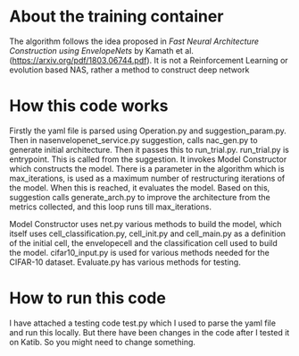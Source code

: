 # About the training container

The algorithm follows the idea proposed in *Fast Neural Architecture Construction using EnvelopeNets* by Kamath et al.(https://arxiv.org/pdf/1803.06744.pdf). It is not a Reinforcement Learning or evolution based NAS,
rather a method to construct deep network

# How this code works

Firstly the yaml file is parsed using Operation.py and suggestion_param.py. Then in nasenvelopenet_service.py suggestion, calls nac_gen.py to generate initial architecture. Then it passes this to run_trial.py.
run_trial.py is entrypoint. This is called from the suggestion. It invokes Model Constructor which constructs the model. There is a parameter in the algorithm which is max_iterations, is used as a maximum number of restructuring
iterations of the model. When this is reached, it evaluates the model. 
Based on this, suggestion calls generate_arch.py to improve the architecture from the metrics collected, and this loop runs till max_iterations.

Model Constructor uses net.py various methods to build the model, which itself uses cell_classification.py, cell_init.py and cell_main.py as a definition of the initial cell, the envelopecell and the classification cell used
to build the model. cifar10_input.py is used for various methods needed for the CIFAR-10 dataset. Evaluate.py has various methods for testing.

# How to run this code

I have attached a testing code test.py which I used to parse the yaml file and run this locally. But there have been changes in the code after I tested it on Katib. So you might need to change something.
